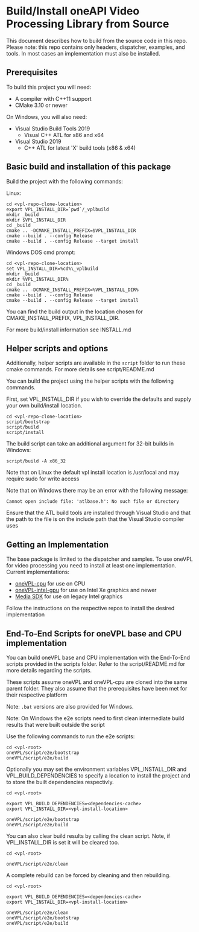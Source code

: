 # Build/Install oneAPI Video Processing Library from Source

This document describes how to build from the source code in this repo.
Please note: this repo contains only headers, dispatcher, examples, and tools.
In most cases an implementation must also be installed.

## Prerequisites

To build this project you will need:

- A compiler with C++11 support
- CMake 3.10 or newer

On Windows, you will also need:

- Visual Studio Build Tools 2019
	* Visual C++ ATL for x86 and x64
- Visual Studio 2019
	* C++ ATL for latest 'X' build tools (x86 & x64)

## Basic build and installation of this package

Build the project with the following commands:

Linux:
```
cd <vpl-repo-clone-location>
export VPL_INSTALL_DIR=`pwd`/_vplbuild
mkdir _build
mkdir $VPL_INSTALL_DIR
cd _build
cmake .. -DCMAKE_INSTALL_PREFIX=$VPL_INSTALL_DIR
cmake --build . --config Release
cmake --build . --config Release --target install
```

Windows DOS cmd prompt:
```
cd <vpl-repo-clone-location>
set VPL_INSTALL_DIR=%cd%\_vplbuild
mkdir _build
mkdir %VPL_INSTALL_DIR%
cd _build
cmake .. -DCMAKE_INSTALL_PREFIX=%VPL_INSTALL_DIR%
cmake --build . --config Release
cmake --build . --config Release --target install
```

You can find the build output in the location chosen for CMAKE_INSTALL_PREFIX, VPL_INSTALL_DIR.

For more build/install information see INSTALL.md

## Helper scripts and options

Additionally, helper scripts are available in the `script` folder to run these cmake commands. 
For more details see script/README.md

You can build the project using the helper scripts with the following commands.

First, set VPL_INSTALL_DIR if you wish to override the defaults and supply your own build/install location.
```
cd <vpl-repo-clone-location>
script/bootstrap
script/build
script/install
```
The build script can take an additional argument for 32-bit builds in Windows:
```
script/build -A x86_32
```

Note that on Linux the default vpl install location is /usr/local and may require sudo for write access

Note that on Windows there may be an error with the following message:
```
Cannot open include file: 'atlbase.h': No such file or directory
```
Ensure that the ATL build tools are installed through Visual Studio and that the path to the file is on the include path that the Visual Studio compiler uses

## Getting an Implementation

The base package is limited to the dispatcher and samples. To use oneVPL for video processing you need to install at least one implementation. Current implementations:

- [oneVPL-cpu](https://github.com/oneapi-src/oneVPL-cpu) for use on CPU
- [oneVPL-intel-gpu](https://github.com/oneapi-src/oneVPL-intel-gpu) for use on Intel Xe graphics and newer
- [Media SDK](https://github.com/Intel-Media-SDK/MediaSDK) for use on legacy Intel graphics

Follow the instructions on the respective repos to install the desired implementation

## End-To-End Scripts for oneVPL base and CPU implementation

You can build oneVPL base and CPU implementation with the End-To-End scripts provided in the scripts folder. Refer to the script/README.md for more details regarding the scripts.

These scripts assume oneVPL and oneVPL-cpu are cloned into the same parent folder. They also assume that the prerequisites have been met for their respective platform

Note: `.bat` versions are also provided for Windows.

Note: On Windows the e2e scripts need to first clean intermediate build results that were built outside the script

Use the following commands to run the e2e scripts:

```
cd <vpl-root>
oneVPL/script/e2e/bootstrap
oneVPL/script/e2e/build
```

Optionally you may set the environment variables VPL_INSTALL_DIR and
VPL_BUILD_DEPENDENCIES to specify a location to install the project and to
store the built dependencies respectivly.


```
cd <vpl-root>

export VPL_BUILD_DEPENDENCIES=<dependencies-cache>
export VPL_INSTALL_DIR=<vpl-install-location>

oneVPL/script/e2e/bootstrap
oneVPL/script/e2e/build
```

You can also clear build results by calling the clean script.
Note, if VPL_INSTALL_DIR is set it will be cleared too.


```
cd <vpl-root>

oneVPL/script/e2e/clean
```

A complete rebuild can be forced by cleaning and then rebuilding.

```
cd <vpl-root>

export VPL_BUILD_DEPENDENCIES=<dependencies-cache>
export VPL_INSTALL_DIR=<vpl-install-location>

oneVPL/script/e2e/clean
oneVPL/script/e2e/bootstrap
oneVPL/script/e2e/build
```
